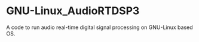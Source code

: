 # GNU-Linux_AudioRTDSP3
A code to run audio real-time digital signal processing on GNU-Linux based OS.
